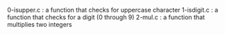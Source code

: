 0-isupper.c :  a function that checks for uppercase character
1-isdigit.c : a function that checks for a digit (0 through 9)
2-mul.c : a function that multiplies two integers
